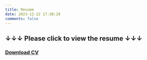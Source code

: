 ```yaml
---
title: Resume
date: 2023-12-22 17:30:29
comments: false
---
```

## ↓↓↓ Please click to view the resume ↓↓↓
### <i class="fa-solid fa-download"></i> <a href="CV__Wenyun_Wang.pdf" target="_blank">Download CV</a>
